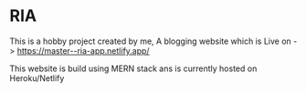 # RIA

This is a hobby project created by me, A blogging website which is Live on -> https://master--ria-app.netlify.app/

This website is build using MERN stack ans is currently hosted on Heroku/Netlify
